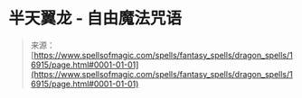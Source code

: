 <!--yml

category: 未分类

date: 2024-06-12 18:57:42

-->

# 半天翼龙 - 自由魔法咒语

> 来源：[https://www.spellsofmagic.com/spells/fantasy_spells/dragon_spells/16915/page.html#0001-01-01](https://www.spellsofmagic.com/spells/fantasy_spells/dragon_spells/16915/page.html#0001-01-01)
